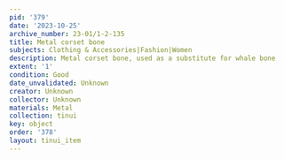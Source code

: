 ```yaml
---
pid: '379'
date: '2023-10-25'
archive_number: 23-01/1-2-135
title: Metal corset bone
subjects: Clothing & Accessories|Fashion|Women
description: Metal corset bone, used as a substitute for whale bone
extent: '1'
condition: Good
date_unvalidated: Unknown
creator: Unknown
collector: Unknown
materials: Metal
collection: tinui
key: object
order: '378'
layout: tinui_item
---
```

